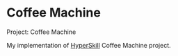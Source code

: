 # Coffee Machine

Project: Coffee Machine

My implementation of [HyperSkill](https://hyperskill.org/) Coffee Machine project.
